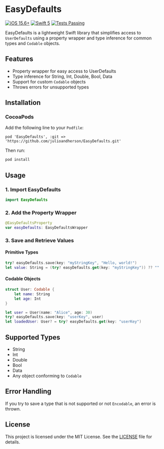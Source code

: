 # EasyDefaults

[![iOS 15.6+](https://img.shields.io/badge/iOS-15.6%2B-blue.svg)](https://developer.apple.com/ios/)
[![Swift 5](https://img.shields.io/badge/Swift-5-orange.svg)](https://swift.org)
[![Tests Passing](https://img.shields.io/badge/tests-passing-brightgreen.svg)](#)

EasyDefaults is a lightweight Swift library that simplifies access to `UserDefaults` using a property wrapper and type inference for common types and `Codable` objects.

## Features

- Property wrapper for easy access to UserDefaults
- Type inference for String, Int, Double, Bool, Data
- Support for custom `Codable` objects
- Throws errors for unsupported types

## Installation

### CocoaPods

Add the following line to your `Podfile`:

```
pod 'EasyDefaults', :git => 'https://github.com/julioandherson/EasyDefaults.git'
```

Then run:

```sh
pod install
```

## Usage

### 1. Import EasyDefaults

```swift
import EasyDefaults
```

### 2. Add the Property Wrapper

```swift
@EasyDefaultsProperty
var easyDefaults: EasyDefaultsWrapper
```

### 3. Save and Retrieve Values

#### Primitive Types

```swift
try? easyDefaults.save(key: "myStringKey", "Hello, world!")
let value: String = (try? easyDefaults.get(key: "myStringKey")) ?? ""
```

#### Codable Objects

```swift
struct User: Codable {
    let name: String
    let age: Int
}

let user = User(name: "Alice", age: 30)
try? easyDefaults.save(key: "userKey", user)
let loadedUser: User? = try? easyDefaults.get(key: "userKey")
```

## Supported Types

- String
- Int
- Double
- Bool
- Data
- Any object conforming to `Codable`

## Error Handling

If you try to save a type that is not supported or not `Encodable`, an error is thrown.

## License

This project is licensed under the MIT License. See the [LICENSE](LICENSE) file for details.
